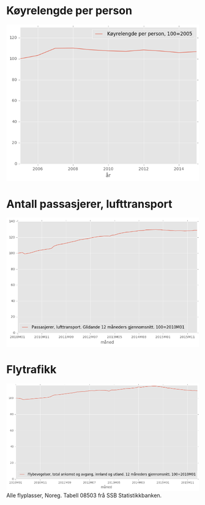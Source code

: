 # Køyrelengde per person

![text](https://github.com/ivarref/koyrelengde-per-person/raw/master/koyrelengde_per_person.png)

# Antall passasjerer, lufttransport
![text](https://github.com/ivarref/koyrelengde-per-person/raw/master/passasjerer_lufttransport.png)

# Flytrafikk
![text](https://github.com/ivarref/koyrelengde-per-person/raw/master/flytrafikk.png)
Alle flyplasser, Noreg. Tabell 08503 frå SSB Statistikkbanken.